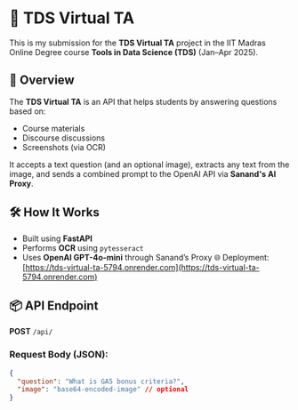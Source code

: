 # 🧠 TDS Virtual TA

This is my submission for the **TDS Virtual TA** project in the IIT Madras Online Degree course **Tools in Data Science (TDS)** (Jan–Apr 2025).

## 🚀 Overview

The **TDS Virtual TA** is an API that helps students by answering questions based on:
- Course materials
- Discourse discussions
- Screenshots (via OCR)

It accepts a text question (and an optional image), extracts any text from the image, and sends a combined prompt to the OpenAI API via **Sanand's AI Proxy**.

## 🛠️ How It Works

- Built using **FastAPI**
- Performs **OCR** using `pytesseract`
- Uses **OpenAI GPT-4o-mini** through Sanand’s Proxy
🌐 Deployment: [https://tds-virtual-ta-5794.onrender.com](https://tds-virtual-ta-5794.onrender.com)

## 📦 API Endpoint

**POST** `/api/`

### Request Body (JSON):

```json
{
  "question": "What is GA5 bonus criteria?",
  "image": "base64-encoded-image" // optional
}
